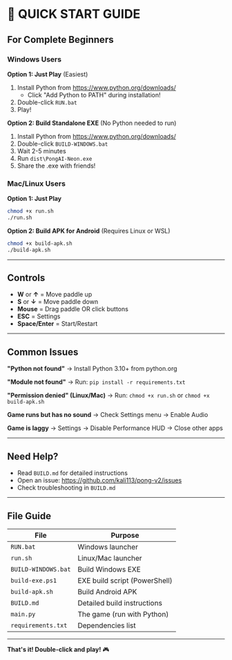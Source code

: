 # 🚀 QUICK START GUIDE

## For Complete Beginners

### Windows Users

**Option 1: Just Play** (Easiest)
1. Install Python from https://www.python.org/downloads/
   - Click "Add Python to PATH" during installation!
2. Double-click `RUN.bat`
3. Play!

**Option 2: Build Standalone EXE** (No Python needed to run)
1. Install Python from https://www.python.org/downloads/
2. Double-click `BUILD-WINDOWS.bat`
3. Wait 2-5 minutes
4. Run `dist\PongAI-Neon.exe`
5. Share the .exe with friends!

### Mac/Linux Users

**Option 1: Just Play**
```bash
chmod +x run.sh
./run.sh
```

**Option 2: Build APK for Android** (Requires Linux or WSL)
```bash
chmod +x build-apk.sh
./build-apk.sh
```

---

## Controls

- **W** or **↑** = Move paddle up
- **S** or **↓** = Move paddle down
- **Mouse** = Drag paddle OR click buttons
- **ESC** = Settings
- **Space/Enter** = Start/Restart

---

## Common Issues

**"Python not found"**
→ Install Python 3.10+ from python.org

**"Module not found"**
→ Run: `pip install -r requirements.txt`

**"Permission denied" (Linux/Mac)**
→ Run: `chmod +x run.sh` or `chmod +x build-apk.sh`

**Game runs but has no sound**
→ Check Settings menu → Enable Audio

**Game is laggy**
→ Settings → Disable Performance HUD
→ Close other apps

---

## Need Help?

- Read `BUILD.md` for detailed instructions
- Open an issue: https://github.com/kali113/pong-v2/issues
- Check troubleshooting in `BUILD.md`

---

## File Guide

| File | Purpose |
|------|---------|
| `RUN.bat` | Windows launcher |
| `run.sh` | Linux/Mac launcher |
| `BUILD-WINDOWS.bat` | Build Windows EXE |
| `build-exe.ps1` | EXE build script (PowerShell) |
| `build-apk.sh` | Build Android APK |
| `BUILD.md` | Detailed build instructions |
| `main.py` | The game (run with Python) |
| `requirements.txt` | Dependencies list |

---

**That's it! Double-click and play!** 🎮
